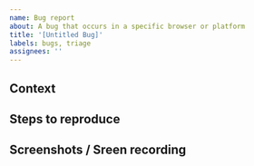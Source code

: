 ```yaml
---
name: Bug report 
about: A bug that occurs in a specific browser or platform
title: '[Untitled Bug]'
labels: bugs, triage
assignees: ''
---
```


## Context

<!-- Provide any relevant context and other information, such as operating system and/or browser. -->

## Steps to reproduce

<!-- Provide the steps to reproduce the issue you experience
1. Click on Markets page
2. Click on singular pool
3. App crashes (see screenshot)
-->

## Screenshots / Sreen recording

<!-- Screenshots and/or screen recordings really go a long way to explain
something and help us to tackle the issue. (We use loom for this https://www.loom.com/) -->
